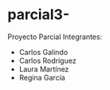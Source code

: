 # parcial3-
Proyecto Parcial 
Integrantes: 
- Carlos Galindo 
- Carlos Rodríguez
- Laura Martínez
- Regina García
